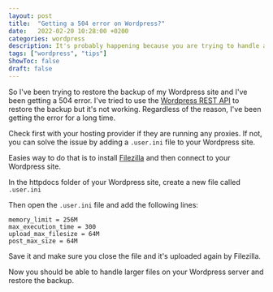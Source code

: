 ```yaml
---
layout: post
title:  "Getting a 504 error on Wordpress?"
date:   2022-02-20 10:28:00 +0200
categories: wordpress
description: It's probably happening because you are trying to handle a relatively large amount of data.
tags: ["wordpress", "tips"]
ShowToc: false
draft: false
---
```


So I've been trying to restore the backup of my Wordpress site and I've been getting a 504 error. I've tried to use the [Wordpress REST API](https://developer.wordpress.org/rest-api/reference/) to restore the backup but it's not working. Regardless of the reason, I've been getting the error for a long time.

Check first with your hosting provider if they are running any proxies. If not, you can solve the issue by adding a `.user.ini` file to your Wordpress site. 

Easies way to do that is to install [Filezilla](https://filezilla-project.org/) and then connect to your Wordpress site.

In the httpdocs folder of your Wordpress site, create a new file called `.user.ini`

Then open the `.user.ini` file and add the following lines:

```
memory_limit = 256M
max_execution_time = 300
upload_max_filesize = 64M
post_max_size = 64M
```

Save it and make sure you close the file and it's uploaded again by Filezilla.

Now you should be able to handle larger files on your Wordpress server and restore the backup.



